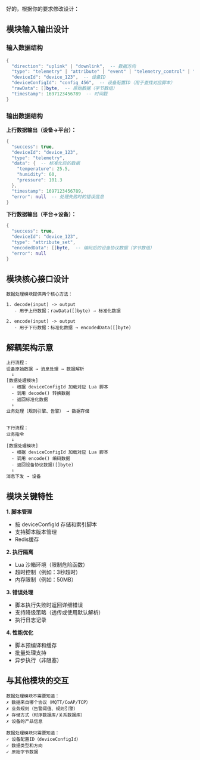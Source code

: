 好的，根据你的要求修改设计：

## 模块输入输出设计

### 输入数据结构
```lua
{
  "direction": "uplink" | "downlink",  -- 数据方向
  "type": "telemetry" | "attribute" | "event" | "telemetry_control" | "attribute_set" | "command",  -- 数据类型
  "deviceId": "device_123",  -- 设备ID
  "deviceConfigId": "config_456",  -- 设备配置ID（用于查找对应脚本）
  "rawData": []byte,  -- 原始数据（字节数组）
  "timestamp": 1697123456789  -- 时间戳
}
```

### 输出数据结构

**上行数据输出（设备→平台）：**
```lua
{
  "success": true,
  "deviceId": "device_123",
  "type": "telemetry",
  "data": {  -- 标准化后的数据
    "temperature": 25.5,
    "humidity": 60,
    "pressure": 101.3
  },
  "timestamp": 1697123456789,
  "error": null  -- 处理失败时的错误信息
}
```

**下行数据输出（平台→设备）：**
```lua
{
  "success": true,
  "deviceId": "device_123",
  "type": "attribute_set",
  "encodedData": []byte,  -- 编码后的设备协议数据（字节数组）
  "error": null
}
```

## 模块核心接口设计

```
数据处理模块提供两个核心方法：

1. decode(input) -> output
   - 用于上行数据：rawData([]byte) → 标准化数据
   
2. encode(input) -> output
   - 用于下行数据：标准化数据 → encodedData([]byte)
```

## 解耦架构示意

```
上行流程：
设备原始数据 → 消息处理 → 数据解析 
  ↓
[数据处理模块]
  - 根据 deviceConfigId 加载对应 Lua 脚本
  - 调用 decode() 转换数据
  - 返回标准化数据
  ↓
业务处理（规则引擎、告警） → 数据存储


下行流程：
业务指令 
  ↓
[数据处理模块]
  - 根据 deviceConfigId 加载对应 Lua 脚本
  - 调用 encode() 编码数据
  - 返回设备协议数据([]byte)
  ↓
消息下发 → 设备
```

## 模块关键特性

**1. 脚本管理**
- 按 deviceConfigId 存储和索引脚本
- 支持脚本版本管理
- Redis缓存

**2. 执行隔离**
- Lua 沙箱环境（限制危险函数）
- 超时控制（例如：3秒超时）
- 内存限制（例如：50MB）

**3. 错误处理**
- 脚本执行失败时返回详细错误
- 支持降级策略（透传或使用默认解析）
- 执行日志记录

**4. 性能优化**
- 脚本预编译和缓存
- 批量处理支持
- 异步执行（非阻塞）

## 与其他模块的交互

```
数据处理模块不需要知道：
✗ 数据来自哪个协议（MQTT/CoAP/TCP）
✗ 业务规则（告警阈值、规则引擎）
✗ 存储方式（时序数据库/关系数据库）
✗ 设备的产品信息

数据处理模块只需要知道：
✓ 设备配置ID（deviceConfigId）
✓ 数据类型和方向
✓ 原始字节数据
```
